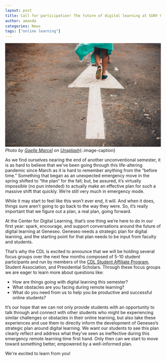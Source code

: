 ```yaml
---
layout: post
title: Call for participation! The future of digital learning at SUNY Geneseo
author: amanda
categories: News
tags: ["online learning"]
---
```


![Picture of a white arrow pointing forward painted on pavement](/images/arrow.jpg)
*Photo by <a href="https://unsplash.com/@gaellemarcel?utm_source=unsplash&amp;utm_medium=referral&amp;utm_content=creditCopyText">Gaelle Marcel</a> on <a href="https://unsplash.com/s/photos/arrow?utm_source=unsplash&amp;utm_medium=referral&amp;utm_content=creditCopyText">Unsplash</a>*{:.image-caption}

As we find ourselves nearing the end of another unconventional semester, it is as hard to believe that we’ve been going through this life-altering pandemic since March as it is hard to remember anything from the “before time.” Something that began as an unexpected emergency move in the spring shifted to “the plan” for the fall; but, be assured, it’s virtually impossible (no pun intended) to actually make an effective plan for such a massive shift that quickly. We’re still very much in emergency mode.

While it may start to feel like this won’t ever end, it will. And when it does, things sure aren’t going to go back to the way they were. So, it’s really important that we figure out a plan, a real plan, going forward.

At the Center for Digital Learning, that’s one thing we’re here to do in our first year: spark, encourage, and support conversations around the future of digital learning at Geneseo. Geneseo needs a strategic plan for digital learning, and the starting point for that plan needs to be input from faculty and students. 

That’s why the CDL is excited to announce that we will be holding several focus groups over the next few months composed of 5-10 student participants and run by members of the [CDL Student Affiliate Program](https://www.geneseo.edu/cdl/student-affiliates), Student Association, and Presidential Scholars. Through these focus groups we are eager to learn more about questions like:

- How are things going with digital learning this semester?
- What obstacles are you facing during remote learning?
- What do you need from us to help you be productive and successful online students?

It’s our hope that we can not only provide students with an opportunity to talk through and connect with other students who might be experiencing similar challenges or obstacles in their online learning, but also take these experiences and use them to directly inform the development of Geneseo’s strategic plan around digital learning. We want our students to see this plan clearly reflect and address what they’ve seen as ineffective during this emergency remote learning time first hand. Only then can we start to move toward something better, empowered by a well-informed plan.

We're excited to learn from you!